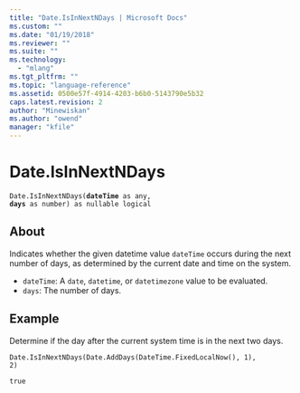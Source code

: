 ```yaml
---
title: "Date.IsInNextNDays | Microsoft Docs"
ms.custom: ""
ms.date: "01/19/2018"
ms.reviewer: ""
ms.suite: ""
ms.technology: 
  - "mlang"
ms.tgt_pltfrm: ""
ms.topic: "language-reference"
ms.assetid: 0500e57f-4914-4203-b6b0-5143790e5b32
caps.latest.revision: 2
author: "Minewiskan"
ms.author: "owend"
manager: "kfile"
---
```

# Date.IsInNextNDays
<code>Date.IsInNextNDays(**dateTime** as any, **days** as number) as nullable logical</code>

## About
Indicates whether the given datetime value <code>dateTime</code> occurs during the next number of days, as determined by the current date and time on the system. 
- <code>dateTime</code>: A <code>date</code>, <code>datetime</code>, or <code>datetimezone</code> value to be evaluated. 
- <code>days</code>: The number of days.

## Example 
Determine if the day after the current system time is in the next two days.

<code>Date.IsInNextNDays(Date.AddDays(DateTime.FixedLocalNow(), 1), 2)</code>

<code>true</code>

